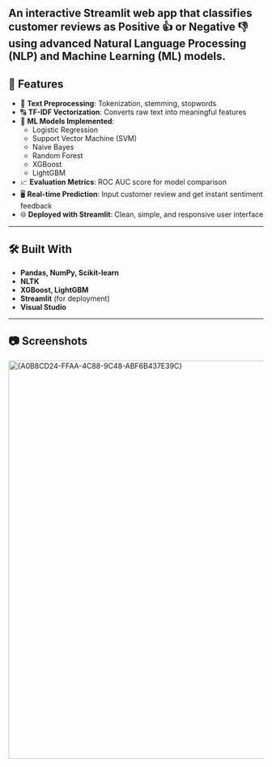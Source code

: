 ## An interactive Streamlit web app that classifies customer reviews as **Positive 👍** or **Negative 👎** using advanced **Natural Language Processing (NLP)** and **Machine Learning (ML)** models.

## 📌 Features

- 📝 **Text Preprocessing**: Tokenization, stemming, stopwords
- 🔠 **TF-IDF Vectorization**: Converts raw text into meaningful features
- 🤖 **ML Models Implemented**:
  - Logistic Regression
  - Support Vector Machine (SVM)
  - Naive Bayes
  - Random Forest
  - XGBoost
  - LightGBM
- 📈 **Evaluation Metrics**: ROC AUC score for model comparison
- 🖥️ **Real-time Prediction**: Input customer review and get instant sentiment feedback
- 🌐 **Deployed with Streamlit**: Clean, simple, and responsive user interface

---

## 🛠️ Built With

- **Pandas, NumPy, Scikit-learn**
- **NLTK**
- **XGBoost, LightGBM**
- **Streamlit** (for deployment)
- **Visual Studio**

---

## 📷 Screenshots
<img width="786" alt="{A0B8CD24-FFAA-4C88-9C48-ABF6B437E39C}" src="https://github.com/user-attachments/assets/2d8fb373-bc81-454d-bf13-9308dd217500" />
